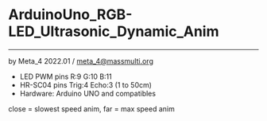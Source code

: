 # ArduinoUno_RGB-LED_Ultrasonic_Dynamic_Anim
----------------------------------------
by Meta_4 2022.01 / meta_4@massmulti.org

- LED PWM pins R:9 G:10 B:11
- HR-SC04 pins Trig:4 Echo:3 (1 to 50cm)
- Hardware: Arduino UNO and compatibles


close = slowest speed anim, far = max speed anim
